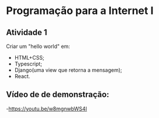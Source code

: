 # Programação para a Internet I

## Atividade 1
Criar um "hello world" em:
- HTML+CSS;
- Typescript;
- Django(uma view que retorna a mensagem);
- React.

## Vídeo de de demonstração:
-https://youtu.be/w8mgnwbWS4I
